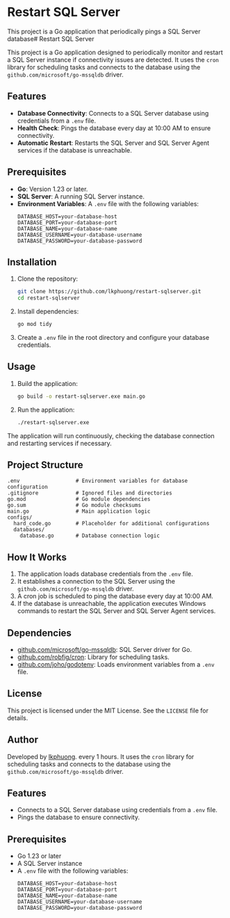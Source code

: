 # Restart SQL Server

This project is a Go application that periodically pings a SQL Server database# Restart SQL Server

This project is a Go application designed to periodically monitor and restart a SQL Server instance if connectivity issues are detected. It uses the `cron` library for scheduling tasks and connects to the database using the `github.com/microsoft/go-mssqldb` driver.

## Features

- **Database Connectivity**: Connects to a SQL Server database using credentials from a `.env` file.
- **Health Check**: Pings the database every day at 10:00 AM to ensure connectivity.
- **Automatic Restart**: Restarts the SQL Server and SQL Server Agent services if the database is unreachable.

## Prerequisites

- **Go**: Version 1.23 or later.
- **SQL Server**: A running SQL Server instance.
- **Environment Variables**: A `.env` file with the following variables:
  ```env
  DATABASE_HOST=your-database-host
  DATABASE_PORT=your-database-port
  DATABASE_NAME=your-database-name
  DATABASE_USERNAME=your-database-username
  DATABASE_PASSWORD=your-database-password
  ```

## Installation

1. Clone the repository:
   ```sh
   git clone https://github.com/lkphuong/restart-sqlserver.git
   cd restart-sqlserver
   ```

2. Install dependencies:
   ```sh
   go mod tidy
   ```

3. Create a `.env` file in the root directory and configure your database credentials.

## Usage

1. Build the application:
   ```sh
   go build -o restart-sqlserver.exe main.go
   ```

2. Run the application:
   ```sh
   ./restart-sqlserver.exe
   ```

The application will run continuously, checking the database connection and restarting services if necessary.

## Project Structure

```
.env                  # Environment variables for database configuration
.gitignore            # Ignored files and directories
go.mod                # Go module dependencies
go.sum                # Go module checksums
main.go               # Main application logic
configs/
  hard_code.go        # Placeholder for additional configurations
  databases/
    database.go       # Database connection logic
```

## How It Works

1. The application loads database credentials from the `.env` file.
2. It establishes a connection to the SQL Server using the `github.com/microsoft/go-mssqldb` driver.
3. A cron job is scheduled to ping the database every day at 10:00 AM.
4. If the database is unreachable, the application executes Windows commands to restart the SQL Server and SQL Server Agent services.

## Dependencies

- [github.com/microsoft/go-mssqldb](https://github.com/microsoft/go-mssqldb): SQL Server driver for Go.
- [github.com/robfig/cron](https://github.com/robfig/cron): Library for scheduling tasks.
- [github.com/joho/godotenv](https://github.com/joho/godotenv): Loads environment variables from a `.env` file.

## License

This project is licensed under the MIT License. See the `LICENSE` file for details.

## Author

Developed by [lkphuong](https://github.com/lkphuong). every 1 hours. It uses the `cron` library for scheduling tasks and connects to the database using the `github.com/microsoft/go-mssqldb` driver.

## Features

- Connects to a SQL Server database using credentials from a `.env` file.
- Pings the database to ensure connectivity.

## Prerequisites

- Go 1.23 or later
- A SQL Server instance
- A `.env` file with the following variables:
  ```env
  DATABASE_HOST=your-database-host
  DATABASE_PORT=your-database-port
  DATABASE_NAME=your-database-name
  DATABASE_USERNAME=your-database-username
  DATABASE_PASSWORD=your-database-password